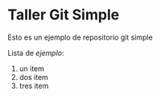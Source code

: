 # Taller Git Simple

Esto es un ejemplo de repositorio git simple

Lista de *ejemplo*:


1. un item
2. dos item
3. tres item